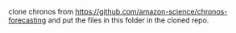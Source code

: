 clone chronos from https://github.com/amazon-science/chronos-forecasting and put the files in this folder in the cloned repo.
